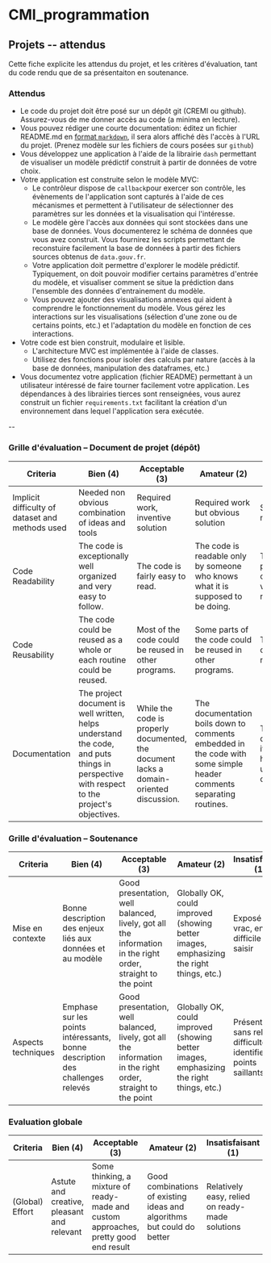 # CMI_programmation

## Projets -- attendus

Cette fiche explicite les attendus du projet, et les critères d'évaluation, tant du code rendu que de sa présentaiton en soutenance.

### Attendus

* Le code du projet doit être posé sur un dépôt git (CREMI ou github). Assurez-vous de me donner accès au code (a minima en lecture).
* Vous pouvez rédiger une courte documentation: éditez un fichier README.md en [format `markdown`](https://www.markdownguide.org/basic-syntax/), il sera alors affiché dès l'accès à l'URL du projet. (Prenez modèle sur les fichiers de cours posées sur `github`)
* Vous développez une application à l'aide de la librairie `dash` permettant de visualiser un modèle prédictif construit à partir de données de votre choix.
* Votre application est construite selon le modèle MVC:
    * Le contrôleur dispose de `callback`pour exercer son contrôle, les évènements de l'application sont capturés à l'aide de ces mécanismes et permettent à l'utilisateur de sélectionner des paramètres sur les données et la visualisation qui l'intéresse.
    * Le modèle gère l'accès aux données qui sont stockées dans une base de données. Vous documenterez le schéma de données que vous avez construit. Vous fournirez les scripts permettant de reconstuire facilement la base de données à partir des fichiers sources obtenus de `data.gouv.fr`.
    * Votre application doit permettre d'explorer le modèle prédictif. Typiquement, on doit pouvoir modifier certains paramètres d'entrée du modèle, et visualiser comment se situe la prédiction dans l'ensemble des données d'entrainement du modèle.
    * Vous pouvez ajouter des visualisations annexes qui aident à comprendre le fonctionnement du modèle. Vous gérez les interactions sur les visualisations (sélection d'une zone ou de certains points, etc.) et l'adaptation du modèle en fonction de ces interactions.
* Votre code est bien construit, modulaire et lisible.
  * L'architecture MVC est implémentée à l'aide de classes.
  * Utilisez des fonctions pour isoler des calculs par nature (accès à la base de données, manipulation des dataframes, etc.)
* Vous documentez votre application (fichier README) permettant à un utilisateur intéressé de faire tourner facilement votre application. Les dépendances à des librairies tierces sont renseignées, vous aurez construit un fichier `requirements.txt` facilitant la création d'un environnement dans lequel l'application sera exécutée.

--

###  Grille d'évaluation – Document de projet (dépôt)

| Criteria  | Bien (4) | Acceptable (3) |  Amateur (2) | Insatisfaisant (1) | Score | Additional remarks |
|-----------|---|---|---|---|-------|--------------------|
| Implicit difficulty of dataset and methods used | Needed non obvious combination of ideas and tools | Required work, inventive solution | Required work but obvious solution |Straightforward, not much work | - | - |
| Code Readability | The code is exceptionally well organized and very easy to follow. | The code is fairly easy to read. | The code is readable only by someone who knows what it is supposed to be doing. | The code is poorly organized and very difficult to read. | - | - |
| Code Reusability | The code could be reused as a whole or each routine could be reused. | Most of the code could be reused in other programs. | Some parts of the code could be reused in other programs. | The code is not organized for reusability. | - | - | 
| Documentation | The project document is well written, helps understand the code, and puts things in perspective with respect to the project's objectives. | While the code is properly documented, the document lacks a domain-oriented discussion. | The documentation boils down to comments embedded in the code with some simple header comments separating routines. | The documentation, if any, does not help the reader understand the code. | - | - |

###  Grille d'évaluation – Soutenance

| Criteria  | Bien (4) | Acceptable (3) |  Amateur (2) | Insatisfaisant (1) | Score | Additional remarks |
|-----------|---|---|---|---|-------|--------------------|
| Mise en contexte |  Bonne description des enjeux liés aux données et au modèle |  Good presentation, well balanced, lively, got all the information in the right order, straight to the point | Globally OK, could improved (showing better images, emphasizing the right things, etc.) | Exposé en vrac, enjeux difficile à saisir | - | - |
| Aspects techniques |  Emphase sur les points intéressants, bonne description des challenges relevés  |  Good presentation, well balanced, lively, got all the information in the right order, straight to the point | Globally OK, could improved (showing better images, emphasizing the right things, etc.) | Présentation sans relief, difficulté à identifier les points saillants | - | - |


### Evaluation globale

| Criteria  | Bien (4) | Acceptable (3) |  Amateur (2) | Insatisfaisant (1) | Score | Additional remarks |
|-----------|---|---|---|---|-------|--------------------|
| (Global) Effort | Astute and creative, pleasant and relevant | Some thinking, a mixture of ready-made and custom approaches, pretty good end result | Good combinations of existing ideas and algorithms but could do better| Relatively easy, relied on ready-made solutions | - | - |

